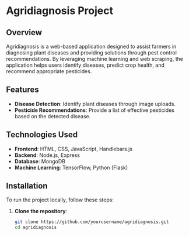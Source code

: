 # Agridiagnosis Project

## Overview
Agridiagnosis is a web-based application designed to assist farmers in diagnosing plant diseases and providing solutions through pest control recommendations. By leveraging machine learning and web scraping, the application helps users identify diseases, predict crop health, and recommend appropriate pesticides.

## Features
- **Disease Detection**: Identify plant diseases through image uploads.
- **Pesticide Recommendations**: Provide a list of effective pesticides based on the detected disease.

## Technologies Used
- **Frontend**: HTML, CSS, JavaScript, Handlebars.js
- **Backend**: Node.js, Express
- **Database**: MongoDB
- **Machine Learning**: TensorFlow, Python (Flask)

## Installation
To run the project locally, follow these steps:

1. **Clone the repository**:
   ```bash
   git clone https://github.com/yourusername/agridiagnosis.git
   cd agridiagnosis
